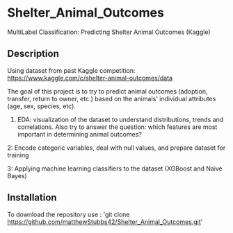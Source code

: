 # Shelter_Animal_Outcomes
MultiLabel Classification: Predicting Shelter Animal Outcomes (Kaggle)

## Description

Using dataset from past Kaggle competition: https://www.kaggle.com/c/shelter-animal-outcomes/data

The goal of this project is to try to predict animal outcomes (adoption, transfer, return to owner, etc.) based on the animals' individual attributes (age, sex, species, etc).

1. EDA: visualization of the dataset to understand distributions, trends and correlations. Also try to answer the question: which features are most important in determining animal outcomes?

2: Encode categoric variables, deal with null values, and prepare dataset for training

3: Applying machine learning classifiers to the dataset (XGBoost and Naive Bayes)

## Installation <a id="installation"></a>
To download the repository use :
'git clone https://github.com/matthewStubbs42/Shelter_Animal_Outcomes.git'

